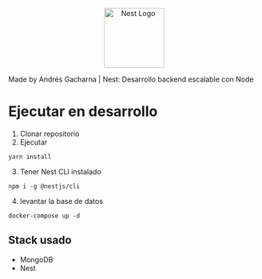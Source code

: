 <p align="center">
  <a href="http://nestjs.com/" target="blank"><img src="https://nestjs.com/img/logo-small.svg" width="120" alt="Nest Logo" /></a>
</p>

Made by Andrés Gacharna | Nest: Desarrollo backend escalable con Node

# Ejecutar en desarrollo

1. Clonar repositorio
2. Ejecutar

```
yarn install
```
3. Tener Nest CLI instalado

```
npm i -g @nestjs/cli
```
4. levantar la base de datos
```
docker-compose up -d
```

## Stack usado
* MongoDB
* Nest